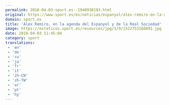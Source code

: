 ```yaml
---
permalink: 2018-04-03-sport.es--1940930193.html
original: https://www.sport.es/es/noticias/espanyol/alex-remiro-en-la-agenda-del-espanyol-y-de-la-real-sociedad-6731353?utm_source=rss-noticias&utm_medium=feed&utm_campaign=espanyol
domain: sport.es
title: 'Álex Remiro, en la agenda del Espanyol y de la Real Sociedad'
image: https://estaticos.sport.es/resources/jpg/1/9/1522753166891.jpg
date: 2018-04-03 11:45:04
category: sport
translations: 
 - 'en'
 - 'de'
 - 'ru'
 - 'ja'
 - 'fr'
 - 'it'
 - 'zh-CN'
 - 'zh-TW'
 - 'ar'
 - 'pt'
 - 'hy'
---
```


